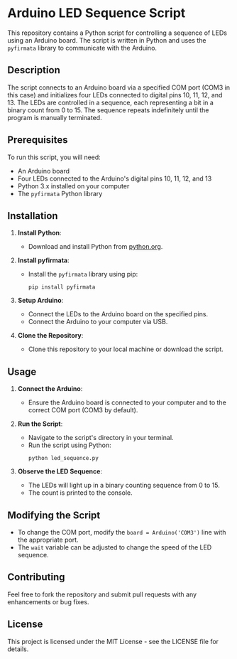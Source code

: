 # Arduino LED Sequence Script

This repository contains a Python script for controlling a sequence of LEDs using an Arduino board. The script is written in Python and uses the `pyfirmata` library to communicate with the Arduino.

## Description

The script connects to an Arduino board via a specified COM port (COM3 in this case) and initializes four LEDs connected to digital pins 10, 11, 12, and 13. The LEDs are controlled in a sequence, each representing a bit in a binary count from 0 to 15. The sequence repeats indefinitely until the program is manually terminated.

## Prerequisites

To run this script, you will need:

- An Arduino board
- Four LEDs connected to the Arduino's digital pins 10, 11, 12, and 13
- Python 3.x installed on your computer
- The `pyfirmata` Python library

## Installation

1. **Install Python**:
   - Download and install Python from [python.org](https://www.python.org/downloads/).

2. **Install pyfirmata**:
   - Install the `pyfirmata` library using pip:
     ```
     pip install pyfirmata
     ```

3. **Setup Arduino**:
   - Connect the LEDs to the Arduino board on the specified pins.
   - Connect the Arduino to your computer via USB.

4. **Clone the Repository**:
   - Clone this repository to your local machine or download the script.

## Usage

1. **Connect the Arduino**:
   - Ensure the Arduino board is connected to your computer and to the correct COM port (COM3 by default).

2. **Run the Script**:
   - Navigate to the script's directory in your terminal.
   - Run the script using Python:
     ```
     python led_sequence.py
     ```

3. **Observe the LED Sequence**:
   - The LEDs will light up in a binary counting sequence from 0 to 15.
   - The count is printed to the console.

## Modifying the Script

- To change the COM port, modify the `board = Arduino('COM3')` line with the appropriate port.
- The `wait` variable can be adjusted to change the speed of the LED sequence.

## Contributing

Feel free to fork the repository and submit pull requests with any enhancements or bug fixes.

## License

This project is licensed under the MIT License - see the LICENSE file for details.
